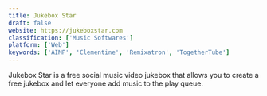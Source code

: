 ```yaml
---
title: Jukebox Star
draft: false 
website: https://jukeboxstar.com
classification: ['Music Softwares']
platform: ['Web']
keywords: ['AIMP', 'Clementine', 'Remixatron', 'TogetherTube']
---
```

Jukebox Star is a free social music video jukebox that allows you to create a free jukebox and let everyone add music to the play queue.